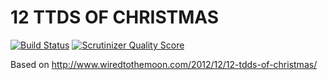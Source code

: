 12 TTDS OF CHRISTMAS
====================

[![Build Status](https://travis-ci.org/llewellynthomas/12ttds.png?branch=master)](https://travis-ci.org/llewellynthomas/12ttds)
[![Scrutinizer Quality Score](https://scrutinizer-ci.com/g/llewellynthomas/12ttds/badges/quality-score.png?s=f4f0e5eb78d53490de434e8a00b584ed54cff05a)](https://scrutinizer-ci.com/g/llewellynthomas/12ttds/)

Based on http://www.wiredtothemoon.com/2012/12/12-tdds-of-christmas/